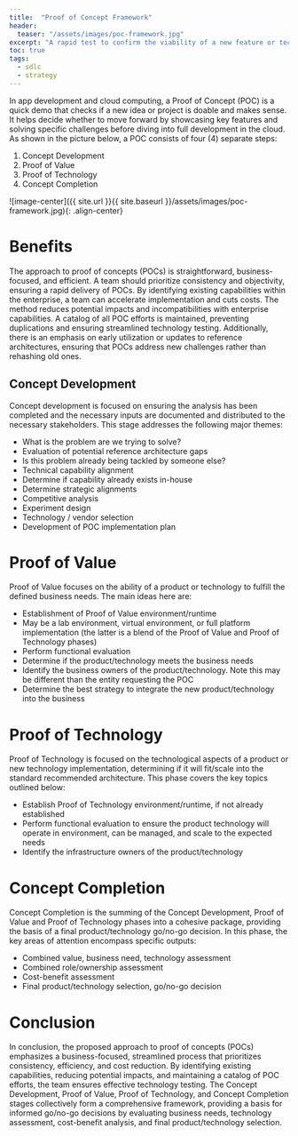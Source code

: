 ```yaml
---
title:  "Proof of Concept Framework"
header:
  teaser: "/assets/images/poc-framework.jpg"
excerpt: "A rapid test to confirm the viability of a new feature or technology."
toc: true
tags:
  - sdlc
  - strategy
---
```


In app development and cloud computing, a Proof of Concept (POC) is a quick demo that checks if a new idea or project is doable and makes sense. It helps decide whether to move forward by showcasing key features and solving specific challenges before diving into full development in the cloud.  As shown in the picture below, a POC consists of four (4) separate steps:

1. Concept Development
2. Proof of Value
3. Proof of Technology
4. Concept Completion

![image-center]({{ site.url }}{{ site.baseurl }}/assets/images/poc-framework.jpg){: .align-center}

# Benefits
The approach to proof of concepts (POCs) is straightforward, business-focused, and efficient. A team should prioritize consistency and objectivity, ensuring a rapid delivery of POCs. By identifying existing capabilities within the enterprise, a team can accelerate implementation and cuts costs. The method reduces potential impacts and incompatibilities with enterprise capabilities. A catalog of all POC efforts is maintained, preventing duplications and ensuring streamlined technology testing. Additionally, there is an emphasis on early utilization or updates to reference architectures, ensuring that POCs address new challenges rather than rehashing old ones.

## Concept Development
Concept development is focused on ensuring the analysis has been completed and the necessary inputs are documented and distributed to the necessary stakeholders. This stage addresses the following major themes:

- What is the problem are we trying to solve?
- Evaluation of potential reference architecture gaps
- Is this problem already being tackled by someone else?
- Technical capability alignment
- Determine if capability already exists in-house
- Determine strategic alignments
- Competitive analysis
- Experiment design
- Technology / vendor selection
- Development of POC implementation plan

# Proof of Value
Proof of Value focuses on the ability of a product or technology to fulfill the defined business needs. The main ideas here are:

- Establishment of Proof of Value environment/runtime
- May be a lab environment, virtual environment, or full platform implementation (the latter is a blend of the Proof of Value and Proof of Technology phases)
- Perform functional evaluation
- Determine if the product/technology meets the business needs
- Identify the business owners of the product/technology.  Note this may be different than the entity requesting the POC
- Determine the best strategy to integrate the new product/technology into the business

# Proof of Technology
Proof of Technology is focused on the technological aspects of a product or new technology implementation, determining if it will fit/scale into the standard recommended architecture. This phase covers the key topics outlined below:

- Establish Proof of Technology environment/runtime, if not already established
- Perform functional evaluation to ensure the product technology will operate in environment, can be managed, and scale to the expected needs
- Identify the infrastructure owners of the product/technology

# Concept Completion 
Concept Completion is the summing of the Concept Development, Proof of Value and Proof of Technology phases into a cohesive package, providing the basis of a final product/technology go/no-go decision. In this phase, the key areas of attention encompass specific outputs:

- Combined value, business need, technology assessment
- Combined role/ownership assessment
- Cost-benefit assessment
- Final product/technology selection, go/no-go decision

# Conclusion
In conclusion, the proposed approach to proof of concepts (POCs) emphasizes a business-focused, streamlined process that prioritizes consistency, efficiency, and cost reduction. By identifying existing capabilities, reducing potential impacts, and maintaining a catalog of POC efforts, the team ensures effective technology testing. The Concept Development, Proof of Value, Proof of Technology, and Concept Completion stages collectively form a comprehensive framework, providing a basis for informed go/no-go decisions by evaluating business needs, technology assessment, cost-benefit analysis, and final product/technology selection.

